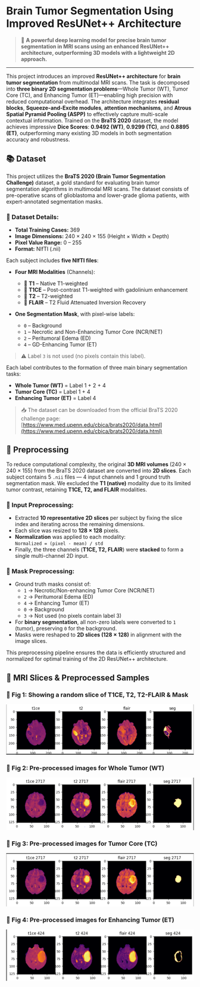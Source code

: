 # **Brain Tumor Segmentation Using Improved ResUNet++ Architecture**

> 🚀 **A powerful deep learning model for precise brain tumor segmentation in MRI scans using an enhanced ResUNet++ architecture, outperforming 3D models with a lightweight 2D approach.**

---

This project introduces an improved **ResUNet++ architecture** for **brain tumor segmentation** from multimodal MRI scans. The task is decomposed into **three binary 2D segmentation problems**—Whole Tumor (WT), Tumor Core (TC), and Enhancing Tumor (ET)—enabling high precision with reduced computational overhead. The architecture integrates **residual blocks**, **Squeeze-and-Excite modules**, **attention mechanisms**, and **Atrous Spatial Pyramid Pooling (ASPP)** to effectively capture multi-scale contextual information. Trained on the **BraTS 2020** dataset, the model achieves impressive **Dice Scores**: **0.9492 (WT)**, **0.9299 (TC)**, and **0.8895 (ET)**, outperforming many existing 3D models in both segmentation accuracy and robustness.
## 📚 Dataset

This project utilizes the **BraTS 2020 (Brain Tumor Segmentation Challenge)** dataset, a gold standard for evaluating brain tumor segmentation algorithms in multimodal MRI scans. The dataset consists of pre-operative scans of glioblastoma and lower-grade glioma patients, with expert-annotated segmentation masks.

### 🔸 Dataset Details:
- **Total Training Cases:** 369
- **Image Dimensions:** 240 × 240 × 155 (Height × Width × Depth)
- **Pixel Value Range:** 0 – 255
- **Format:** NIfTI (.nii)

Each subject includes **five NIfTI files**:
- **Four MRI Modalities** (Channels):
  - 🧠 **T1** – Native T1-weighted
  - 💉 **T1CE** – Post-contrast T1-weighted with gadolinium enhancement
  - 🌊 **T2** – T2-weighted
  - 🧪 **FLAIR** – T2 Fluid Attenuated Inversion Recovery

- **One Segmentation Mask**, with pixel-wise labels:
  - `0` – Background
  - `1` – Necrotic and Non-Enhancing Tumor Core (NCR/NET)
  - `2` – Peritumoral Edema (ED)
  - `4` – GD-Enhancing Tumor (ET)

> ⚠️ Label `3` is not used (no pixels contain this label).

Each label contributes to the formation of three main binary segmentation tasks:
- **Whole Tumor (WT)** = Label 1 + 2 + 4
- **Tumor Core (TC)** = Label 1 + 4
- **Enhancing Tumor (ET)** = Label 4

> 📥 The dataset can be downloaded from the official BraTS 2020 challenge page:  
> [https://www.med.upenn.edu/cbica/brats2020/data.html](https://www.med.upenn.edu/cbica/brats2020/data.html)


## 🧪 Preprocessing

To reduce computational complexity, the original **3D MRI volumes** (240 × 240 × 155) from the BraTS 2020 dataset are converted into **2D slices**. Each subject contains 5 `.nii` files — 4 input channels and 1 ground truth segmentation mask. We excluded the **T1 (native)** modality due to its limited tumor contrast, retaining **T1CE, T2, and FLAIR** modalities.

### 🔹 Input Preprocessing:
- Extracted **10 representative 2D slices** per subject by fixing the slice index and iterating across the remaining dimensions.
- Each slice was resized to **128 × 128** pixels.
- **Normalization** was applied to each modality:  
  `Normalized = (pixel - mean) / std`
- Finally, the three channels (**T1CE, T2, FLAIR**) were **stacked** to form a single multi-channel 2D input.

### 🔹 Mask Preprocessing:
- Ground truth masks consist of:
  - `1` → Necrotic/Non-enhancing Tumor Core (NCR/NET)
  - `2` → Peritumoral Edema (ED)
  - `4` → Enhancing Tumor (ET)
  - `0` → Background
  - `3` → Not used (no pixels contain label 3)
- For **binary segmentation**, all non-zero labels were converted to `1` (tumor), preserving `0` for the background.
- Masks were reshaped to **2D slices (128 × 128)** in alignment with the image slices.

This preprocessing pipeline ensures the data is efficiently structured and normalized for optimal training of the 2D ResUNet++ architecture.
## 🧠 MRI Slices & Preprocessed Samples

### 📌 Fig 1: Showing a random slice of T1CE, T2, T2-FLAIR & Mask
![Fig 1](./Fig%201-Showing%20a%20random%20slice%20of%20T1CE,T2,T2-FLAIR%20&%20mask.png)

### 🧪 Fig 2: Pre-processed images for Whole Tumor (WT)
![Fig 2](./Fig%202%20Pre-processed%20images%20For%20WT.png)

### 🧪 Fig 3: Pre-processed images for Tumor Core (TC)
![Fig 3](./Fig%203%20Pre-processed%20images%20For%20TC.png)

### 🧪 Fig 4: Pre-processed images for Enhancing Tumor (ET)
![Fig 4](./Fig%204%20Pre-processed%20images%20for%20ET.png)




